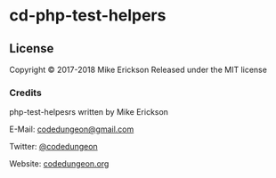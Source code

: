 # cd-php-test-helpers

## License

Copyright &copy; 2017-2018 Mike Erickson
Released under the MIT license


### Credits

php-test-helpesrs written by Mike Erickson

E-Mail: [codedungeon@gmail.com](mailto:codedungeon@gmail.com)

Twitter: [@codedungeon](http://twitter.com/codedungeon)

Website: [codedungeon.org](http://codedungeon.org)
